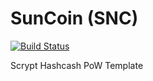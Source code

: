 SunCoin (SNC)
===========

[![Build Status](https://travis-ci.org/RazorLove/suncoin.png?branch=master)](https://travis-ci.org/RazorLove/suncoin)


Scrypt Hashcash PoW Template